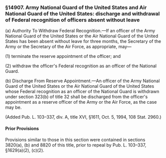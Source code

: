 ### §14907. Army National Guard of the United States and Air National Guard of the United States: discharge and withdrawal of Federal recognition of officers absent without leave ###

(a) Authority To Withdraw Federal Recognition.—If an officer of the Army National Guard of the United States or the Air National Guard of the United States has been absent without leave for three months, the Secretary of the Army or the Secretary of the Air Force, as appropriate, may—

(1) terminate the reserve appointment of the officer; and

(2) withdraw the officer's Federal recognition as an officer of the National Guard.

(b) Discharge From Reserve Appointment.—An officer of the Army National Guard of the United States or the Air National Guard of the United States whose Federal recognition as an officer of the National Guard is withdrawn under section 323(b) of title 32 shall be discharged from the officer's appointment as a reserve officer of the Army or the Air Force, as the case may be.

(Added Pub. L. 103–337, div. A, title XVI, §1611, Oct. 5, 1994, 108 Stat. 2960.)

#### Prior Provisions ####

Provisions similar to those in this section were contained in sections 3820(a), (b) and 8820 of this title, prior to repeal by Pub. L. 103–337, §1629(a)(2), (c)(2).